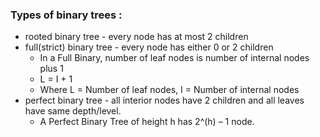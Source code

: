 ### Types of binary trees :
* rooted binary tree - every node has at most 2 children
* full(strict) binary tree - every node has either 0 or 2 children
  - In a Full Binary, number of leaf nodes is number of internal nodes plus 1
  - L = I + 1
  - Where L = Number of leaf nodes, I = Number of internal nodes
* perfect binary tree - all interior nodes have 2 children and all leaves have same depth/level.
  - A Perfect Binary Tree of height h has 2^(h) – 1 node.
